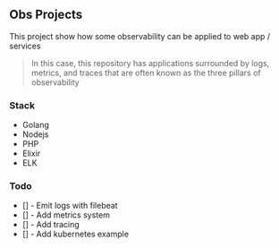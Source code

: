 Obs Projects
---

This project show how some observability can be applied to web app / services

> In this case, this repository has applications surrounded by logs, metrics, and traces that are often known as the three pillars of observability

### Stack
- Golang
- Nodejs
- PHP
- Elixir
- ELK

### Todo
- [] - Emit logs with filebeat
- [] - Add metrics system
- [] - Add tracing
- [] - Add kubernetes example